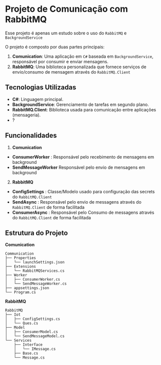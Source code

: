 # Projeto de Comunicação com RabbitMQ

Esse projeto é apenas um estudo sobre o uso do `RabbitMQ` e `BackgroundService` 

O projeto é composto por duas partes principais:  
1. **Comunication**: Uma aplicação em `C#` baseada em `BackgroundService`, responsável por consumir e enviar mensagens.  
2. **RabbitMQ**: Uma biblioteca personalizada que fornece serviços de envio/consumo de mensagem através do `RabbitMQ.Client`

## Tecnologias Utilizadas
- **C#**: Linguagem principal.
- **BackgroundService**: Gerenciamento de tarefas em segundo plano.
- **RabbitMQ.Client**: Biblioteca usada para comunicação entre aplicações (mensageria).
- ?

## Funcionalidades

1. **Comunication**
- **ConsumerWorker** : Responsável pelo recebimento de mensagens em background
- **SendMessageWorker** Responsável pelo envio de mensagens em background

2. **RabbitMQ**
- **ConfigSettings** : Classe/Modelo usado para configuração das secrets do `RabbitMQ.Client`
- **SendAsync** : Responsável pelo envio de messagens através do `RabbitMQ.Client` de forma facilitada
- **ConsumerAsync** : Responsável pelo Consumo de messagens através do `RabbitMQ.Client` de forma facilitada

## Estrutura do Projeto
**Comunication**
```
Communication
├── Properties
│   └── launchSettings.json
├── Extensions
│   └── RabbitMQServices.cs
├── Worker
│   ├── ConsumerWorker.cs
│   └── SendMessageWorker.cs
├── appsettings.json
└── Program.cs
```

**RabbitMQ**
```
RabbitMQ
├── Iot
│   ├── ConfigSettings.cs
│   └── Ques.cs
├── Model
│   ├── ConsumerModel.cs
│   └── SendMessageModel.cs
└── Services
    ├── Interface
    │   └── IMessage.cs
    ├── Base.cs
    └── Message.cs
```
